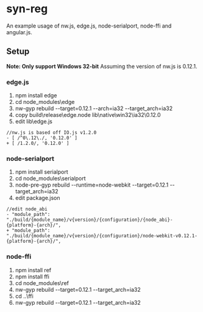 # syn-reg

An example usage of nw.js, edge.js, node-serialport, node-ffi and angular.js.

## Setup
**Note: Only support Windows 32-bit**
Assuming the version of nw.js is 0.12.1.

### edge.js
1. npm install edge
2. cd node_modules\edge
3. nw-gyp rebuild --target=0.12.1 --arch=ia32 --target_arch=ia32 
4. copy build\release\edge.node lib\native\win32\ia32\0.12.0
5. edit lib\edge.js

```
//nw.js is based off IO.js v1.2.0
- [ /^0\.12\./, '0.12.0' ]
+ [ /1.2.0/, '0.12.0' ]
```    
### node-serialport
1. npm install serialport
2. cd node_modules\serialport
3. node-pre-gyp rebuild --runtime=node-webkit --target=0.12.1  --target_arch=ia32
4. edit package.json

```
//edit node_abi
- "module_path": "./build/{module_name}/v{version}/{configuration}/{node_abi}-{platform}-{arch}/",
+ "module_path": "./build/{module_name}/v{version}/{configuration}/node-webkit-v0.12.1-{platform}-{arch}/",
```

### node-ffi
1. npm install ref
2. npm install ffi
2. cd node_modules\ref
3. nw-gyp rebuild --target=0.12.1 --target_arch=ia32
2. cd ..\ffi
3. nw-gyp rebuild --target=0.12.1 --target_arch=ia32